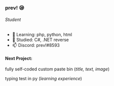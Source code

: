 ### prev! 😪
###### Student
- 🌱 Learning: php, python, html
- 🦝 Studied: C#, .NET reverse
- 📫 Discord: prev!#8593
#### Next Project:
 fully self-coded custom paste bin (_title, text, image_)
 
 typing test in py (_learning experience_)

